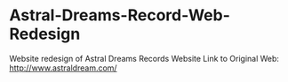 # Astral-Dreams-Record-Web-Redesign
Website redesign of Astral Dreams Records Website 
Link to Original Web: http://www.astraldream.com/
